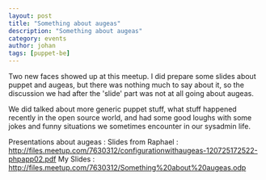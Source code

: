 ```yaml
---
layout: post
title: "Something about augeas"
description: "Something about augeas"
category: events
author: johan
tags: [puppet-be]
---
```

Two new faces showed up at this meetup.  I did prepare some slides about puppet and augeas, but there was nothing much to say about it, so the discussion we had after the 'slide' part was not at all going about augeas.

We did talked about more generic puppet stuff, what stuff happened recently in the open source world, and had some good loughs with some jokes and funny situations we sometimes encounter in our sysadmin life.

Presentations about augeas :
Slides from Raphael : http://files.meetup.com/7630312/configurationwithaugeas-120725172522-phpapp02.pdf
My Slides : http://files.meetup.com/7630312/Something%20about%20augeas.odp
